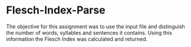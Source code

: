 # Flesch-Index-Parse
The objective for this assignment was to use the input file and distinguish the number of words, syllables and sentences it contains. Using this information the Flesch Index was calculated and returned.
